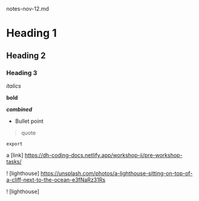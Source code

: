 notes-nov-12.md
# Heading 1
## Heading 2
### Heading 3

*italics*

**bold**

***combined***

- Bullet point

> quote

`export`

a [link] https://dh-coding-docs.netlify.app/workshop-ii/pre-workshop-tasks/

! [lighthouse] https://unsplash.com/photos/a-lighthouse-sitting-on-top-of-a-cliff-next-to-the-ocean-e3fNaRz31Rs

! [lighthouse]
